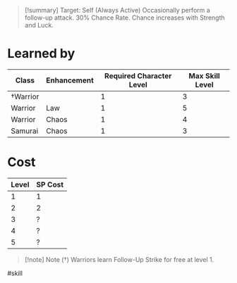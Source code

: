 > [!summary]
>Target: Self (Always Active)
>Occasionally perform a follow-up attack.
>30% Chance Rate.
>Chance increases with Strength and Luck.
# Learned by
| Class    | Enhancement | Required Character Level | Max Skill Level |
| -------- | ----------- | ------------------------ | --------------- |
| †Warrior |             | 1                        | 3               |
| Warrior  | Law         | 1                        | 5               |
| Warrior  | Chaos       | 1                        | 4               |
| Samurai  | Chaos       | 1                        | 3               | 
# Cost
| Level | SP Cost |
| ----- | ------- |
| 1     | 1      |
| 2     | 2       |
| 3     | ?       |
| 4     | ?       |
| 5     | ?       |

> [!note] Note (†)
> Warriors learn Follow-Up Strike for free at level 1.

#skill 